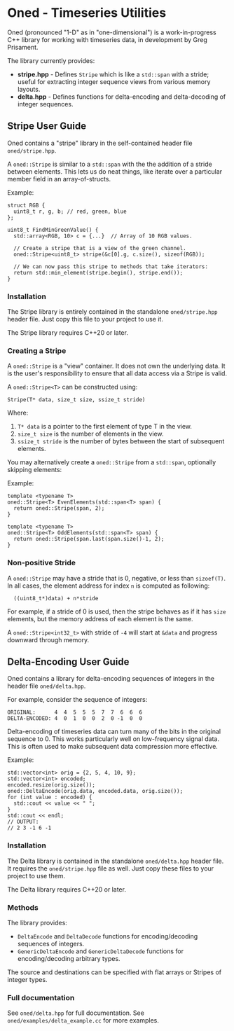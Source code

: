# Oned - Timeseries Utilities

Oned (pronounced "1-D" as in "one-dimensional") is a work-in-progress C++
library for working with timeseries data, in development by Greg Prisament.

The library currently provides:

- **stripe.hpp** - Defines `Stripe` which is like a `std::span` with a stride;
  useful for extracting integer sequence views from various memory layouts.
- **delta.hpp** - Defines functions for delta-encoding and delta-decoding of
  integer sequences.

## Stripe User Guide

Oned contains a "stripe" library in the self-contained header file `oned/stripe.hpp`.

A `oned::Stripe` is similar to a `std::span` with the the addition of a stride
between elements. This lets us do neat things, like iterate over a particular
member field in an array-of-structs.

Example:

```
struct RGB {
  uint8_t r, g, b; // red, green, blue
};

uint8_t FindMinGreenValue() {
  std::array<RGB, 10> c = {...}  // Array of 10 RGB values.

  // Create a stripe that is a view of the green channel.
  oned::Stripe<uint8_t> stripe(&c[0].g, c.size(), sizeof(RGB));

  // We can now pass this stripe to methods that take iterators:
  return std::min_element(stripe.begin(), stripe.end());
}
```

### Installation

The Stripe library is entirely contained in the standalone `oned/stripe.hpp` header file. Just copy this file to your project to use it.

The Stripe library requires C++20 or later.

### Creating a Stripe

A `oned::Stripe` is a "view" container. It does not own the underlying data. It
is the user's responsibility to ensure that all data access via a Stripe is
valid.

A `oned::Stripe<T>` can be constructed using:

```
Stripe(T* data, size_t size, ssize_t stride)
```

Where:
 
1. `T* data` is a pointer to the first element of type T in the view.
2. `size_t size` is the number of elements in the view.
3. `ssize_t stride` is the number of bytes between the start of subsequent
elements.

You may alternatively create a `oned::Stripe` from a `std::span`, optionally skipping elements:

Example:
```
template <typename T>
oned::Stripe<T> EvenElements(std::span<T> span) {
  return oned::Stripe(span, 2);
}

template <typename T>
oned::Stripe<T> OddElements(std::span<T> span) {
  return oned::Stripe(span.last(span.size()-1, 2);
}
```

### Non-positive Stride
A `oned::Stripe` may have a stride that is 0, negative, or less than `sizoef(T)`. In all cases, the element address for index `n` is computed as following:

```
  ((uint8_t*)data) + n*stride
```

For example, if a stride of 0 is used, then the stripe behaves as if it has
`size` elements, but the memory address of each element is the same.

A `oned::Stripe<int32_t>` with stride of `-4` will start at `&data` and
progress downward through memory.

## Delta-Encoding User Guide

Oned contains a library for delta-encoding sequences of integers in the header
file `oned/delta.hpp`.

For example, consider the sequence of integers:

```
ORIGINAL:      4  4  5  5  5  7  7  6  6  6
DELTA-ENCODED: 4  0  1  0  0  2  0 -1  0  0
```

Delta-encoding of timeseries data can turn many of the bits in
the original sequence to 0. This works particularly well on low-frequency
signal data. This is often used to make subsequent data compression more
effective.

Example:
```
std::vector<int> orig = {2, 5, 4, 10, 9};
std::vector<int> encoded;
encoded.resize(orig.size());
oned::DeltaEncode(orig.data, encoded.data, orig.size());
for (int value : encoded) {
  std::cout << value << " ";
}
std::cout << endl;
// OUTPUT:
// 2 3 -1 6 -1
```

### Installation

The Delta library is contained in the standalone `oned/delta.hpp` header file.
It requires the `oned/stripe.hpp` file as well. Just copy these files to your
project to use them.

The Delta library requires C++20 or later.

### Methods
The library provides:
- `DeltaEncode` and `DeltaDecode` functions for encoding/decoding sequences
 of integers.
- `GenericDeltaEncode` and `GenericDeltaDecode` functions for
 encoding/decoding arbitrary types.

The source and destinations can be specified with flat arrays or Stripes of
integer types.

### Full documentation

See `oned/delta.hpp` for full documentation. See
`oned/examples/delta_example.cc` for more examples.
